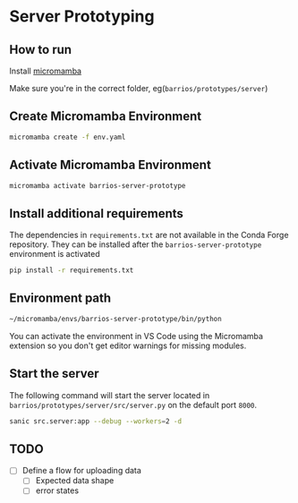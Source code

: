# Server Prototyping

## How to run
Install [micromamba](https://mamba.readthedocs.io/en/latest/micromamba-installation.html)

Make sure you're in the correct folder, eg(`barrios/prototypes/server`)

## Create Micromamba Environment
```bash
micromamba create -f env.yaml
```

## Activate Micromamba Environment
```bash
micromamba activate barrios-server-prototype
```

## Install additional requirements
The dependencies in `requirements.txt` are not available in the Conda Forge repository. They can be installed after the `barrios-server-prototype` environment is activated

```bash
pip install -r requirements.txt
```

## Environment path

```bash
~/micromamba/envs/barrios-server-prototype/bin/python
```

You can activate the environment in VS Code using the Micromamba extension so you don't get editor warnings for missing modules.

## Start the server
The following command will start the server located in `barrios/prototypes/server/src/server.py` on the default port `8000`.

```bash
sanic src.server:app --debug --workers=2 -d
```

## TODO
- [ ] Define a flow for uploading data
  - [ ] Expected data shape
  - [ ] error states